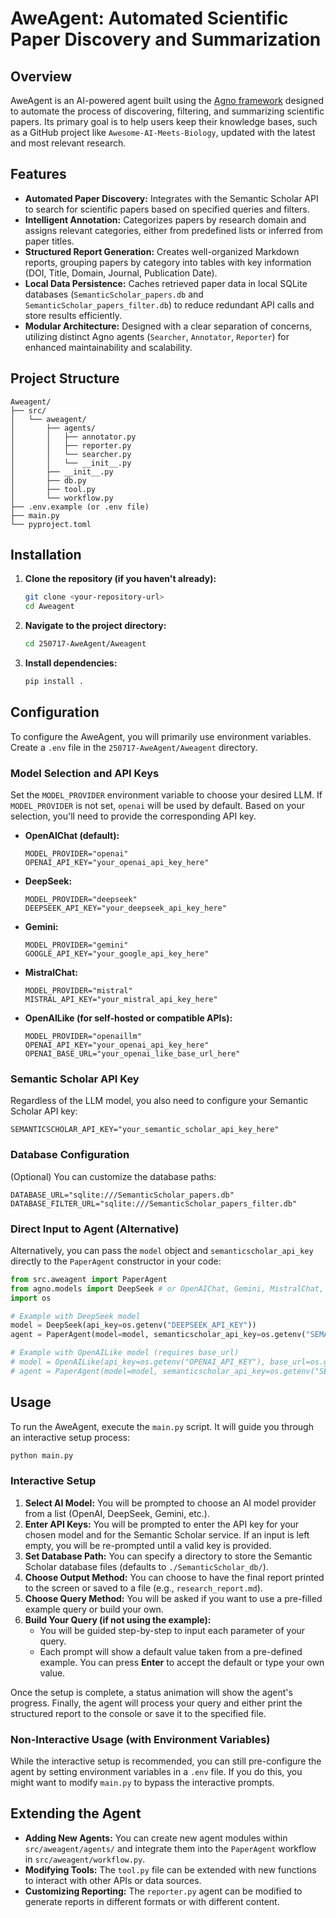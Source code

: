 # AweAgent: Automated Scientific Paper Discovery and Summarization

## Overview

AweAgent is an AI-powered agent built using the [Agno framework](https://docs.agno.com/) designed to automate the process of discovering, filtering, and summarizing scientific papers. Its primary goal is to help users keep their knowledge bases, such as a GitHub project like `Awesome-AI-Meets-Biology`, updated with the latest and most relevant research.

## Features

-   **Automated Paper Discovery:** Integrates with the Semantic Scholar API to search for scientific papers based on specified queries and filters.
-   **Intelligent Annotation:** Categorizes papers by research domain and assigns relevant categories, either from predefined lists or inferred from paper titles.
-   **Structured Report Generation:** Creates well-organized Markdown reports, grouping papers by category into tables with key information (DOI, Title, Domain, Journal, Publication Date).
-   **Local Data Persistence:** Caches retrieved paper data in local SQLite databases (`SemanticScholar_papers.db` and `SemanticScholar_papers_filter.db`) to reduce redundant API calls and store results efficiently.
-   **Modular Architecture:** Designed with a clear separation of concerns, utilizing distinct Agno agents (`Searcher`, `Annotator`, `Reporter`) for enhanced maintainability and scalability.

## Project Structure

```
Aweagent/
├── src/
│   └── aweagent/
│       ├── agents/
│       │   ├── annotator.py
│       │   ├── reporter.py
│       │   └── searcher.py
│       │   └── __init__.py
│       ├── __init__.py
│       ├── db.py
│       ├── tool.py
│       └── workflow.py
├── .env.example (or .env file)
├── main.py
└── pyproject.toml
```

## Installation

1.  **Clone the repository (if you haven't already):**
    ```bash
    git clone <your-repository-url>
    cd Aweagent
    ```

2.  **Navigate to the project directory:**
    ```bash
    cd 250717-AweAgent/Aweagent
    ```

3.  **Install dependencies:**
    ```bash
    pip install .
    ```

## Configuration

To configure the AweAgent, you will primarily use environment variables. Create a `.env` file in the `250717-AweAgent/Aweagent` directory.

### Model Selection and API Keys

Set the `MODEL_PROVIDER` environment variable to choose your desired LLM. If `MODEL_PROVIDER` is not set, `openai` will be used by default. Based on your selection, you'll need to provide the corresponding API key.

-   **OpenAIChat (default):**
    ```dotenv
    MODEL_PROVIDER="openai"
    OPENAI_API_KEY="your_openai_api_key_here"
    ```

-   **DeepSeek:**
    ```dotenv
    MODEL_PROVIDER="deepseek"
    DEEPSEEK_API_KEY="your_deepseek_api_key_here"
    ```

-   **Gemini:**
    ```dotenv
    MODEL_PROVIDER="gemini"
    GOOGLE_API_KEY="your_google_api_key_here"
    ```

-   **MistralChat:**
    ```dotenv
    MODEL_PROVIDER="mistral"
    MISTRAL_API_KEY="your_mistral_api_key_here"
    ```

-   **OpenAILike (for self-hosted or compatible APIs):**
    ```dotenv
    MODEL_PROVIDER="openaillm"
    OPENAI_API_KEY="your_openai_api_key_here"
    OPENAI_BASE_URL="your_openai_like_base_url_here"
    ```

### Semantic Scholar API Key

Regardless of the LLM model, you also need to configure your Semantic Scholar API key:

```dotenv
SEMANTICSCHOLAR_API_KEY="your_semantic_scholar_api_key_here"
```

### Database Configuration

(Optional) You can customize the database paths:

```dotenv
DATABASE_URL="sqlite:///SemanticScholar_papers.db"
DATABASE_FILTER_URL="sqlite:///SemanticScholar_papers_filter.db"
```

### Direct Input to Agent (Alternative)

Alternatively, you can pass the `model` object and `semanticscholar_api_key` directly to the `PaperAgent` constructor in your code:

```python
from src.aweagent import PaperAgent
from agno.models import DeepSeek # or OpenAIChat, Gemini, MistralChat, OpenAILike
import os

# Example with DeepSeek model
model = DeepSeek(api_key=os.getenv("DEEPSEEK_API_KEY"))
agent = PaperAgent(model=model, semanticscholar_api_key=os.getenv("SEMANTICSCHOLAR_API_KEY"))

# Example with OpenAILike model (requires base_url)
# model = OpenAILike(api_key=os.getenv("OPENAI_API_KEY"), base_url=os.getenv("OPENAI_BASE_URL"))
# agent = PaperAgent(model=model, semanticscholar_api_key=os.getenv("SEMANTICSCHOLAR_API_KEY"))
```

## Usage

To run the AweAgent, execute the `main.py` script. It will guide you through an interactive setup process:

```bash
python main.py
```

### Interactive Setup

1.  **Select AI Model:** You will be prompted to choose an AI model provider from a list (OpenAI, DeepSeek, Gemini, etc.).
2.  **Enter API Keys:** You will be prompted to enter the API key for your chosen model and for the Semantic Scholar service. If an input is left empty, you will be re-prompted until a valid key is provided.
3.  **Set Database Path:** You can specify a directory to store the Semantic Scholar database files (defaults to `./SemanticScholar_db/`).
4.  **Choose Output Method:** You can choose to have the final report printed to the screen or saved to a file (e.g., `research_report.md`).
5.  **Choose Query Method:** You will be asked if you want to use a pre-filled example query or build your own.
6.  **Build Your Query (if not using the example):**
    -   You will be guided step-by-step to input each parameter of your query.
    -   Each prompt will show a default value taken from a pre-defined example. You can press **Enter** to accept the default or type your own value.

Once the setup is complete, a status animation will show the agent's progress. Finally, the agent will process your query and either print the structured report to the console or save it to the specified file.

### Non-Interactive Usage (with Environment Variables)

While the interactive setup is recommended, you can still pre-configure the agent by setting environment variables in a `.env` file. If you do this, you might want to modify `main.py` to bypass the interactive prompts.

## Extending the Agent

-   **Adding New Agents:** You can create new agent modules within `src/aweagent/agents/` and integrate them into the `PaperAgent` workflow in `src/aweagent/workflow.py`.
-   **Modifying Tools:** The `tool.py` file can be extended with new functions to interact with other APIs or data sources.
-   **Customizing Reporting:** The `reporter.py` agent can be modified to generate reports in different formats or with different content. 
